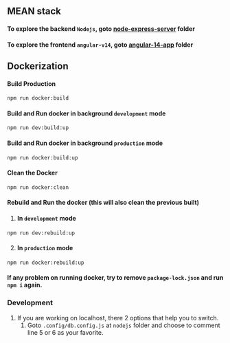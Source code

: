 ## MEAN stack

#### To explore the backend `Nodejs`, goto [node-express-server](https://github.com/fecoderchinh/angular-nodejs-mongo/tree/master/node-express-server) folder
#### To explore the frontend `angular-v14`, goto [angular-14-app](https://github.com/fecoderchinh/angular-nodejs-mongo/tree/master/angular-14-app) folder

## Dockerization

#### Build Production
```
npm run docker:build
```

#### Build and Run docker in background `development` mode
```
npm run dev:build:up
```
#### Build and Run docker in background `production` mode
```
npm run docker:build:up
```
#### Clean the Docker
```
npm run docker:clean
```

#### Rebuild and Run the docker (this will also clean the previous built)
1. #### In `development` mode
```
npm run dev:rebuild:up
```
2. #### In `production` mode
```
npm run docker:rebuild:up
```

#### If any problem on running docker, try to remove `package-lock.json` and run `npm i` again.

### Development
1. If you are working on localhost, there 2 options that help you to switch.
   1. Goto `.config/db.config.js` at `nodejs` folder and choose to comment line 5 or 6 as your favorite.
